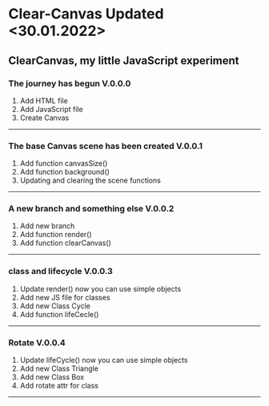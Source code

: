 # Clear-Canvas Updated <30.01.2022>
ClearCanvas, my little JavaScript experiment
--------------------------------------------
### The journey has begun V.0.0.0
1. Add HTML file
2. Add JavaScript file
3. Create Canvas
--------------------------------------------
### The base Canvas scene has been created V.0.0.1
1. Add function canvasSize()
2. Add function background()
3. Updating and clearing the scene functions
--------------------------------------------
### A new branch and something else V.0.0.2
1. Add new branch
2. Add function render()
3. Add function clearCanvas()
-------------------------------------------
### class and lifecycle V.0.0.3
1. Update render() now you can use simple objects
2. Add new JS file for classes
3. Add new Class Cycle
4. Add function lifeCecle()
-------------------------------------------
### Rotate V.0.0.4
1. Update lifeCycle() now you can use simple objects
2. Add new Class Triangle
3. Add new Class Box
4. Add rotate attr for class
-------------------------------------------